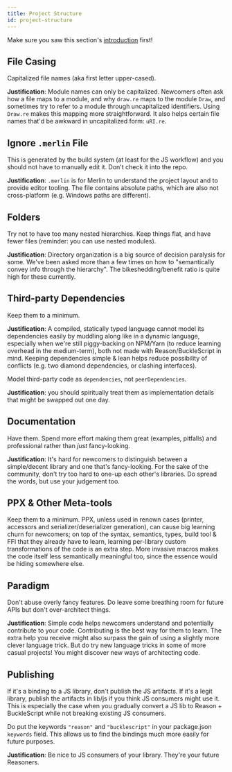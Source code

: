 ```yaml
---
title: Project Structure
id: project-structure
---
```


Make sure you saw this section's [introduction](/guide/meta) first!

## File Casing

Capitalized file names (aka first letter upper-cased).

**Justification**: Module names can only be capitalized. Newcomers often ask how a file maps to a module, and why `draw.re` maps to the module `Draw`, and sometimes try to refer to a module through uncapitalized identifiers. Using `Draw.re` makes this mapping more straightforward. It also helps certain file names that'd be awkward in uncapitalized form: `uRI.re`.

## Ignore `.merlin` File

This is generated by the build system (at least for the JS workflow) and you should not have to manually edit it. Don't check it into the repo.

**Justification**: `.merlin` is for Merlin to understand the project layout and to provide editor tooling. The file contains absolute paths, which are also not cross-platform (e.g. Windows paths are different).

## Folders

Try not to have too many nested hierarchies. Keep things flat, and have fewer files (reminder: you can use nested modules).

**Justification**: Directory organization is a big source of decision paralysis for some. We've been asked more than a few times on how to "semantically convey info through the hierarchy". The bikeshedding/benefit ratio is quite high for these currently.

## Third-party Dependencies

Keep them to a minimum.

**Justification**: A compiled, statically typed language cannot model its dependencies easily by muddling along like in a dynamic language, especially when we're still piggy-backing on NPM/Yarn (to reduce learning overhead in the medium-term), both not made with Reason/BuckleScript in mind. Keeping dependencies simple & lean helps reduce possibility of conflicts (e.g. two diamond dependencies, or clashing interfaces).

Model third-party code as `dependencies`, not `peerDependencies`.

**Justification**: you should spiritually treat them as implementation details that might be swapped out one day.

## Documentation

Have them. Spend more effort making them great (examples, pitfalls) and professional rather than _just_ fancy-looking.

**Justification**: It's hard for newcomers to distinguish between a simple/decent library and one that's fancy-looking. For the sake of the community, don't try too hard to one-up each other's libraries. Do spread the words, but use your judgement too.

## PPX & Other Meta-tools

Keep them to a minimum. PPX, unless used in renown cases (printer, accessors and serializer/deserializer generation), can cause big learning churn for newcomers; on top of the syntax, semantics, types, build tool & FFI that they already have to learn, learning per-library custom transformations of the code is an extra step. More invasive macros makes the code itself less semantically meaningful too, since the essence would be hiding somewhere else.

## Paradigm

Don't abuse overly fancy features. Do leave some breathing room for future APIs but don't over-architect things.

**Justification**: Simple code helps newcomers understand and potentially contribute to your code. Contributing is the best way for them to learn. The extra help you receive might also surpass the gain of using a slightly more clever language trick. But do try new language tricks in some of more casual projects! You might discover new ways of architecting code.

## Publishing

If it's a binding to a JS library, don't publish the JS artifacts. If it's a legit library, publish the artifacts in lib/js if you think JS consumers might use it. This is especially the case when you gradually convert a JS lib to Reason + BuckleScript while not breaking existing JS consumers.

Do put the keywords `"reason"` and `"bucklescript"` in your package.json `keywords` field. This allows us to find the bindings much more easily for future purposes.

**Justification**: Be nice to JS consumers of your library. They're your future Reasoners.
